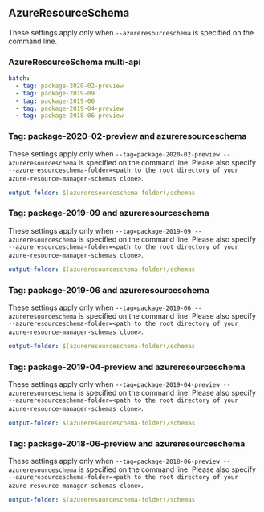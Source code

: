 ## AzureResourceSchema

These settings apply only when `--azureresourceschema` is specified on the command line.

### AzureResourceSchema multi-api

``` yaml $(azureresourceschema) && $(multiapi)
batch:
  - tag: package-2020-02-preview
  - tag: package-2019-09
  - tag: package-2019-06
  - tag: package-2019-04-preview
  - tag: package-2018-06-preview
```

### Tag: package-2020-02-preview and azureresourceschema

These settings apply only when `--tag=package-2020-02-preview --azureresourceschema` is specified on the command line.
Please also specify `--azureresourceschema-folder=<path to the root directory of your azure-resource-manager-schemas clone>`.

``` yaml $(tag) == 'package-2020-02-preview' && $(azureresourceschema)
output-folder: $(azureresourceschema-folder)/schemas
```

### Tag: package-2019-09 and azureresourceschema

These settings apply only when `--tag=package-2019-09 --azureresourceschema` is specified on the command line.
Please also specify `--azureresourceschema-folder=<path to the root directory of your azure-resource-manager-schemas clone>`.

``` yaml $(tag) == 'package-2019-09' && $(azureresourceschema)
output-folder: $(azureresourceschema-folder)/schemas
```

### Tag: package-2019-06 and azureresourceschema

These settings apply only when `--tag=package-2019-06 --azureresourceschema` is specified on the command line.
Please also specify `--azureresourceschema-folder=<path to the root directory of your azure-resource-manager-schemas clone>`.

``` yaml $(tag) == 'package-2019-06' && $(azureresourceschema)
output-folder: $(azureresourceschema-folder)/schemas
```

### Tag: package-2019-04-preview and azureresourceschema

These settings apply only when `--tag=package-2019-04-preview --azureresourceschema` is specified on the command line.
Please also specify `--azureresourceschema-folder=<path to the root directory of your azure-resource-manager-schemas clone>`.

``` yaml $(tag) == 'package-2019-04-preview' && $(azureresourceschema)
output-folder: $(azureresourceschema-folder)/schemas
```

### Tag: package-2018-06-preview and azureresourceschema

These settings apply only when `--tag=package-2018-06-preview --azureresourceschema` is specified on the command line.
Please also specify `--azureresourceschema-folder=<path to the root directory of your azure-resource-manager-schemas clone>`.

``` yaml $(tag) == 'package-2018-06-preview' && $(azureresourceschema)
output-folder: $(azureresourceschema-folder)/schemas
```

